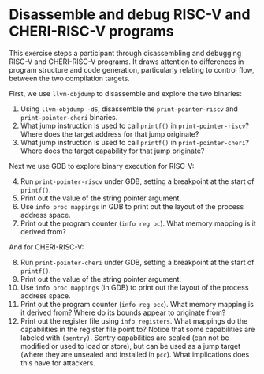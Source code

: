 # Disassemble and debug RISC-V and CHERI-RISC-V programs

This exercise steps a participant through disassembling and debugging RISC-V and CHERI-RISC-V programs. It draws attention to differences in program structure and code generation, particularly relating to control flow, between the two compilation targets.

First, we use `llvm-objdump` to disassemble and explore the two binaries:

1. Using `llvm-objdump -dS`, disassemble the `print-pointer-riscv` and `print-pointer-cheri` binaries.
2. What jump instruction is used to call `printf()` in `print-pointer-riscv`?
   Where does the target address for that jump originate?
3. What jump instruction is used to call `printf()` in `print-pointer-cheri`?
   Where does the target capability for that jump originate?

Next we use GDB to explore binary execution for RISC-V:

4. Run `print-pointer-riscv` under GDB, setting a breakpoint at the start of `printf()`.
5. Print out the value of the string pointer argument.
6. Use `info proc mappings` in GDB to print out the layout of the process address space.
7. Print out the program counter (`info reg pc`).
   What memory mapping is it derived from?

And for CHERI-RISC-V:

8. Run `print-pointer-cheri` under GDB, setting a breakpoint at the start of `printf()`.
9. Print out the value of the string pointer argument.
10. Use `info proc mappings` (in GDB) to print out the layout of the process address space.
11. Print out the program counter (`info reg pcc`).
    What memory mapping is it derived from?
    Where do its bounds appear to originate from?
12. Print out the register file using `info registers`.
    What mappings do the capabilities in the register file point to?
    Notice that some capabilities are labeled with `(sentry)`. Sentry capabilities are sealed (can not be modified or used to load or store), but can be used as a jump target (where they are unsealed and installed in `pcc`). What implications does this have for attackers.
